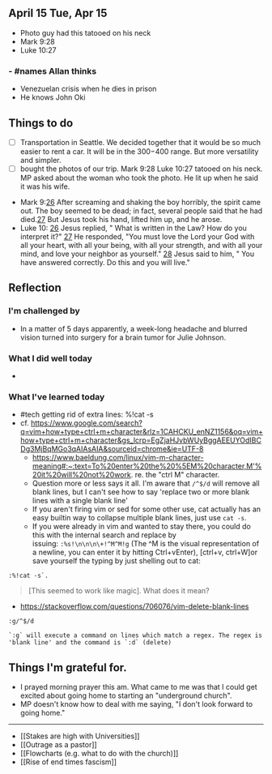 

## April 15 ﻿Tue, Apr 15
- Photo guy had this tatooed on his neck
- Mark 9:28
- Luke 10:27

### - #names Allan thinks
- Venezuelan crisis when he dies in prison
- He knows John Oki


## Things to do

- [ ] Transportation in Seattle. We decided together that it would be so much easier to rent a car. It will be in the $300-$400 range. But more versatility and simpler.
- [ ] bought the photos of our trip. Mark 9:28 Luke 10:27 tatooed on his neck. MP asked about the woman who took the photo. He lit up when he said it was his wife.
- Mark 9:[26](https://www.biblestudytools.com/ceb/mark/9-26.html) After screaming and shaking the boy horribly, the spirit came out. The boy seemed to be dead; in fact, several people said that he had died.[27](https://www.biblestudytools.com/ceb/mark/9-27.html) But Jesus took his hand, lifted him up, and he arose.
- Luke 10: [26](https://www.biblestudytools.com/ceb/luke/10-26.html) Jesus replied, " What is written in the Law? How do you interpret it?" [27](https://www.biblestudytools.com/ceb/luke/10-27.html) He responded, "You must love the Lord your God with all your heart, with all your being, with all your strength, and with all your mind, and love your neighbor as yourself." [28](https://www.biblestudytools.com/ceb/luke/10-28.html) Jesus said to him, " You have answered correctly. Do this and you will live."

## Reflection

### I'm challenged by

- In a matter of 5 days apparently, a week-long headache and blurred vision turned into surgery for a brain tumor for Julie Johnson.

### What I did well today

- 

### What I've learned today

- #tech getting rid of extra lines: %!cat -s
- cf. https://www.google.com/search?q=vim+how+type+ctrl+m+character&rlz=1CAHCKU_enNZ1156&oq=vim+how+type+ctrl+m+character&gs_lcrp=EgZjaHJvbWUyBggAEEUYOdIBCDg3MjBqMGo3qAIAsAIA&sourceid=chrome&ie=UTF-8
	- https://www.baeldung.com/linux/vim-m-character-meaning#:~:text=To%20enter%20the%20%5EM%20character,M'%20it%20will%20not%20work. re. the "ctrl M" character.
	- Question more or less says it all. I'm aware that `/^$/d` will remove all blank lines, but I can't see how to say 'replace two or more blank lines with a single blank line'
	- If you aren't firing vim or sed for some other use, cat actually has an easy builtin way to collapse multiple blank lines, just use `cat -s`.
	- If you were already in vim and wanted to stay there, you could do this with the internal search and replace by issuing: `:%s!\n\n\n\+!^M^M!g` (The ^M is the visual representation of a newline, you can enter it by hitting Ctrl+vEnter), [ctrl+v, ctrl+W]or save yourself the typing by just shelling out to cat: 

```
:%!cat -s`. 
```
> [This seemed to work like magic]. What does it mean?
- https://stackoverflow.com/questions/706076/vim-delete-blank-lines
```
:g/^$/d

`:g` will execute a command on lines which match a regex. The regex is 'blank line' and the command is `:d` (delete)
```

## Things I'm grateful for.

- I prayed morning prayer this am. What came to me was that I could get excited about going home to starting an "underground church".
- MP doesn't know how to deal with me saying, "I don't look forward to going home."

---

- [[Stakes are high with Universities]]
- [[Outrage as a pastor]]
- [[Flowcharts (e.g. what to do with the church)]]
- [[Rise of end times fascism]]